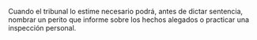 Cuando el tribunal lo estime necesario podrá, antes de dictar sentencia, nombrar un perito que informe sobre los hechos alegados o practicar una inspección personal.